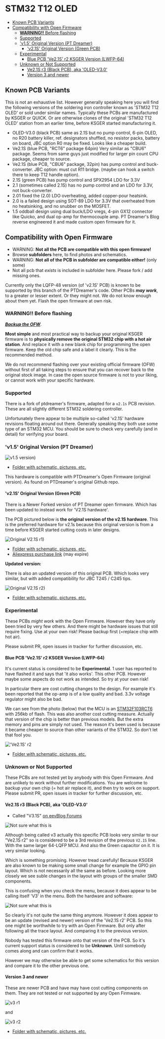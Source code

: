 	
# STM32 T12 OLED

<!-- MarkdownTOC -->

* [Known PCB Variants](#known-pcb-variants)
* [Compatibility with Open Firmware](#compatibility-with-open-firmware)
	* [**WARNING!!** Before flashing](#warning-before-flashing)
	* [Supported](#supported)
	* ['v1.5' Original Version \(PT Dreamer\)](#v15-original-version-pt-dreamer)
		* ['v2.1S' Original Version \(Green PCB\)](#v21s-original-version-green-pcb)
	* [Experimental](#experimental)
		* [Blue PCB 'Ve2.1S' r2 KSGER Version \(LWFP-64\)](#blue-pcb-ve21s-r2-ksger-version-lwfp-64)
	* [Unknown or Not Supported](#unknown-or-not-supported)
		* [Ve2.1S r3 \(Black PCB\), aka 'OLED-V3.0'](#ve21s-r3-black-pcb-aka-oled-v30)
		* [Version 3 and newer](#version-3-and-newer)

<!-- /MarkdownTOC -->

<a id="known-pcb-variants"></a>
## Known PCB Variants

This is not an exhaustive list. However generally speaking here you will find the following versions of the soldering iron controller known as 'STM32 T12 OLED' or sold under similar names. Typically these PCBs are manufactured by KSGER or QUICK. Or are otherwise clones of the original 'STM32 T12 OLED' station from an earlier time, before KSGER started manufacturing it.

* OLED-V3.0 (black PCB) same as 2.1S but no pump control, 6-pin OLED, no R20 battery killer, ref. designators shuffled, no resistor packs, battery on board, JBC option R0 may be fixed. Looks like a cheaper build.
* Ve2.1S (blue PCB, "RCT6" package 64pin) Very similar as "CBU6" package. Seems from same guys just modified for larger pin count CPU package, cheaper to source.
* Ve2.1S (blue PCB, "CBU6" package, 32pin) has pump control and buck-converter. JBC option: must cut R11 bridge. (maybe can hook a switch there to keep T12 handle option).
* 2.1S (green PCB) has pump control and SPX2954 LDO for 3.3V
* 2.1  (sometimes called 2.1S) has no pump control and an LDO for 3.3V, not buck-converter.
* 2.01 fixed the (2.0) LDO overheating, added copper-pour heatsink.
* 2.0  is a failed design using SOT-89 LDO for 3.3V that overheated from no heatsinking, and no snubber on the MOSFET.
* 1.5  oddball design using dual buck/LDO vregs, 4-pin GX12 connector like Quicko, and dual op-amp for thermocouple amp. PT Dreamer's Blog reverse engineered it and made custom open firmware for it.

<a id="compatibility-with-open-firmware"></a>
## Compatibility with Open Firmware

* WARNING: **Not all the PCB are compatible with this open firmware!**
* Browse **subfolders** here, to find photos and schematics.
* WARNING: **Not all of the PCB in subfolder are compatible either!** (only some)
* Not all pcb that *exists* is included in subfolder here. Please fork / add missing ones.

Currently only the LQFP-48 version (of 'v2.1S' PCB) is known to be supported by this branch of the PTDreamer's code. Other PCBs ***may work***, to a greater or lesser extent. Or they might not. We do not know enough about them yet. Flash the open firmware at own risk.

<a id="warning-before-flashing"></a>
### **WARNING!!** Before flashing

***[Backup the OFW](/tools/software/STM32CubeIDE#choosing-a-method-to-backup-the-ofw)***.

**Most simple** and most practical way to backup your original KSGER firmware is to **physically remove the original STM32 chip with a hot air station**. And replace it with a new blank chip for programming the open firmware. Keep the old chip safe and a label it clearly. This is the recommended method.

We do not recommend flashing over your existing official firmware (OFW) without first of all taking steps to ensure that you can recover back to the original stock image. In case the open source firmware is not to your liking, or cannot work with your specific hardware.

<a id="supported"></a>
### Supported

There is a fork of ptdreamer's firmware, adapted for a `v2.1s` PCB revision. These are all slightly different STM32 soldering controller.

Unfortunately there appear to be multiple so-called 'v2.1S' hardware revisions floating around out there. Generally speaking they both use some type of an STM32 MCU. You should be sure to check very carefully (and in detail) for verifying your board.

<a id="v15-original-version-pt-dreamer"></a>
### 'v1.5' Original Version (PT Dreamer)

![v1.5 version)](v1.5-ptdreamer-orig/SAM_2582.JPG)

* [Folder with schematic, pictures, etc.](v1.5-ptdreamer-orig)

This hardware is compatible with PTDreamer's Open Firmware (original version). As found on PTDreamer's original Github repo.

<a id="v21s-original-version-green-pcb"></a>
#### 'v2.1S' Original Version (Green PCB)

There is a Newer Forked version of PT Dreamer open firmware. Which has been updated to instead work for 'V2.1S hardware'.

The PCB pictured below is **the original version of the v2.1S hardware**. This is the preferred hardware for v2.1s because this original version is from a time before KSGER started cutting costs in later designs.

![Original V2.1S r1)](v2.0-and-v2.1-original/r1/t12-stm32-controller-back.jpg)

* [Folder with schematic, pictures, etc.](v2.0-and-v2.1-original/r1)
* [Aliexpress purchase link](https://www.aliexpress.com/item/32844179319.html) (may expire)

**Updated version:**

There is also an updated version of this original PCB. Which looks very similar, but with added compatibility for JBC T245 / C245 tips.

![Original V2.1S r2)](v2.0-and-v2.1-original/r2/back.jpg)

* [Folder with schematic, pictures, etc.](v2.0-and-v2.1-original/r2)

<a id="experimental"></a>
### Experimental

These PCBs *might work* with the Open Firmware. However they have only been tried by very few others. And there might be hardware issues that still require fixing. Use at your own risk! Please backup first (=replace chip with hot air).

Please submit PR, open issues in tracker for further discussion, etc.

<a id="blue-pcb-ve21s-r2-ksger-version-lwfp-64"></a>
#### Blue PCB 'Ve2.1S' r2 KSGER Version (LWFP-64)

It's current status is considered to be **Experimental**. 1 user has reported to have flashed it and says that 'it also works'. This other PCB. However maybe some aspects do not work as intended. So try at your own risk!

In particular there are cost cutting changes to the design. For example it's been reported that the op-amp is of a low quality and bad. 3.3v voltage regulator might also be bad.

We can see from the photo (below) that the MCU is an [STM32F103RCT6](https://octopart.com/stm32f103rct6-stmicroelectronics-8119626) with 256kb of flash. This was also another cost cutting measure. Actually that version of the chip is better than previous models. But the extra memory and pins are simply not used. The reason it's been used is because it became cheaper to source than other variants of the STM32. So don't let that fool you.

!['Ve2.1S' r2](v2.1s-and-Ve2.1S/r2/back-low-res.jpg)

* [Folder with schematic, pictures, etc.](v2.1s-and-Ve2.1S)

<a id="unknown-or-not-supported"></a>
### Unknown or Not Supported

These PCBs are not tested yet by anybody with this Open Firmware. And are unlikely to work without further modifications. You are welcome to backup your own chip (= hot air replace it), and then try to work on support. Please submit PR, open issues in tracker for further discussion, etc.

<a id="ve21s-r3-black-pcb-aka-oled-v30"></a>
#### Ve2.1S r3 (Black PCB), aka 'OLED-V3.0'

* Called "V3.1S" [on eevBlog Forums](https://www.eevblog.com/forum/reviews/ksger-t12-stm32-v3-1s-soldering-station/msg2873548/#msg2873548)

![Not sure what this is](v2.1s-and-Ve2.1S/r3/back-low-res.jpg)

Although being called v3 actually this specific PCB looks very similar to our "Ve2.1S r2" so is considered to be a 3rd revision of the previous `V2.1S` line. With the same larger 64-LQFP MCU. And also the Green capacitor on it. It is very similar looking.

Which is something promising. However tread carefully! Because KSGER are also known to be making some small change for example the GPIO pin layout. Which is not necessarily all the same as before. Looking more closely we see suble changes in the layout with groups of the smaller SMD components.

This is confusing when you check the menu, because it does appear to be calling itself 'V3' in the menu. Both the hardware and software:

![Not sure what this is](v2.1s-and-Ve2.1S/r3/menu-hw-sw-version.jpg)

So clearly it's not quite the same thing anymore. However it does appear to be an update (revised and newer) version of the 'Ve2.1S r2' PCB. So this one might be worthwhile to try with an Open Firmware. But only after following all the trace layout. And comparing it to the previous version.

Nobody has tested this firmware onto that version of the PCB. So it's current support status is considered to be **Unknown**. Until somebody comes along and can confirm that it works.

However we may otherwise be able to get some schematics for this version and compare it to the other previous one.

<a id="version-3-and-newer"></a>
#### Version 3 and newer

These are newer PCB and have may have cost cutting components on them. They are not tested or not supported by any Open Firmware.

![v3 r1](v3.0-and-v3.1/r1/back.jpg)

and

![v3 r2](v3.0-and-v3.1/r2/20200608_014712.jpg)

* [Folder with schematic, pictures, etc.](v3.0-and-v3.1/r2)



